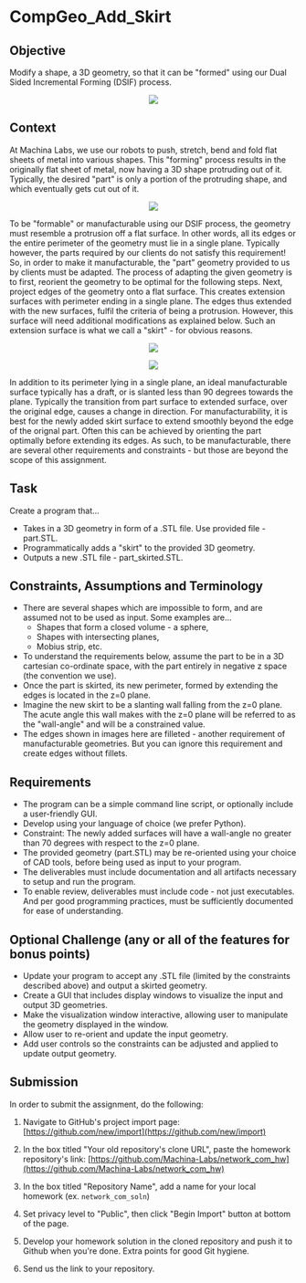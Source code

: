 # CompGeo_Add_Skirt
## Objective
Modify a shape, a 3D geometry, so that it can be "formed" using our Dual Sided Incremental Forming (DSIF) process. 
<p align="center"><img src=https://user-images.githubusercontent.com/91622575/174198770-e7d3b0c8-156c-4757-8b05-1a29f07e73e5.png></p>

## Context
At Machina Labs, we use our robots to push, stretch, bend and fold flat sheets of metal into various shapes. This "forming" process results in the originally flat sheet of metal, now having a 3D shape protruding out of it. Typically, the desired "part" is only a portion of the protruding shape, and which eventually gets cut out of it. 
<p align="center"><img src=https://user-images.githubusercontent.com/91622575/174198462-d68516ca-4f35-4b5a-b535-1a319c6571ba.png></p>


To be "formable" or manufacturable using our DSIF process, the geometry must resemble a protrusion off a flat surface. In other words, all its edges or the entire perimeter of the geometry must lie in a single plane. Typically however, the parts required by our clients do not satisfy this requirement! So, in order to make it manufacturable, the "part" geometry provided to us by clients must be adapted. The process of adapting the given geometry is to first, reorient the geometry to be optimal for the following steps. Next, project edges of the geometry onto a flat surface. This creates extension surfaces with perimeter ending in a single plane. The edges thus extended with the new surfaces, fulfil the criteria of being a protrusion. However, this surface will need additional modifications as explained below. Such an extension surface is what we call a "skirt" - for obvious reasons.
<p align="center"><img src=https://user-images.githubusercontent.com/91622575/174199005-22c1a9ef-db98-4096-b50f-51f5c8893031.png></p>
<p align="center"><img src=https://user-images.githubusercontent.com/91622575/174199072-42ceecb8-fc4c-4504-9f33-cdafa2a7327d.png></p>


In addition to its perimeter lying in a single plane, an ideal manufacturable surface typically has a draft, or is slanted less than 90 degrees towards the plane. Typically the transition from part surface to extended surface, over the original edge, causes a change in direction. For manufacturability, it is best for the newly added skirt surface to extend smoothly beyond the edge of the orignal part. Often this can be achieved by orienting the part optimally before extending its edges. As such, to be manufacturable, there are several other requirements and constraints - but those are beyond the scope of this assignment.
## Task
Create a program that...
- Takes in a 3D geometry in form of a .STL file. Use provided file - part.STL.
- Programmatically adds a "skirt" to the provided 3D geometry.
- Outputs a new .STL file - part_skirted.STL.
## Constraints, Assumptions and Terminology
- There are several shapes which are impossible to form, and are assumed not to be used as input. Some examples are...
  * Shapes that form a closed volume - a sphere,
  * Shapes with intersecting planes,
  * Mobius strip, etc.
- To understand the requirements below, assume the part to be in a 3D cartesian co-ordinate space, with the part entirely in negative z space (the convention we use).
- Once the part is skirted, its new perimeter, formed by extending the edges is located in the z=0 plane.
- Imagine the new skirt to be a slanting wall falling from the z=0 plane. The acute angle this wall makes with the z=0 plane will be referred to as the "wall-angle" and will be a constrained value. 
- The edges shown in images here are filleted - another requirement of manufacturable geometries. But you can ignore this requirement and create edges without fillets.
## Requirements
- The program can be a simple command line script, or optionally include a user-friendly GUI.
- Develop using your language of choice (we prefer Python).
- Constraint: The newly added surfaces will have a wall-angle no greater than 70 degrees with respect to the z=0 plane.
- The provided geometry (part.STL) may be re-oriented using your choice of CAD tools, before being used as input to your program.
- The deliverables must include documentation and all artifacts necessary to setup and run the program.
- To enable review, deliverables must include code - not just executables. And per good programming practices, must be sufficiently documented for ease of understanding.
## Optional Challenge (any or all of the features for bonus points)
- Update your program to accept any .STL file (limited by the constraints described above) and output a skirted geometry.
- Create a GUI that includes display windows to visualize the input and output 3D geometries.
- Make the visualization window interactive, allowing user to manipulate the geometry displayed in the window.
- Allow user to re-orient and update the input geometry.
- Add user controls so the constraints can be adjusted and applied to update output geometry.
## Submission
In order to submit the assignment, do the following:

1. Navigate to GitHub's project import page: [https://github.com/new/import](https://github.com/new/import)

2. In the box titled "Your old repository's clone URL", paste the homework repository's link: [https://github.com/Machina-Labs/network_com_hw](https://github.com/Machina-Labs/network_com_hw)

3. In the box titled "Repository Name", add a name for your local homework (ex. `network_com_soln`)

4. Set privacy level to "Public", then click "Begin Import" button at bottom of the page.

5. Develop your homework solution in the cloned repository and push it to Github when you're done. Extra points for good Git hygiene.

6. Send us the link to your repository.
